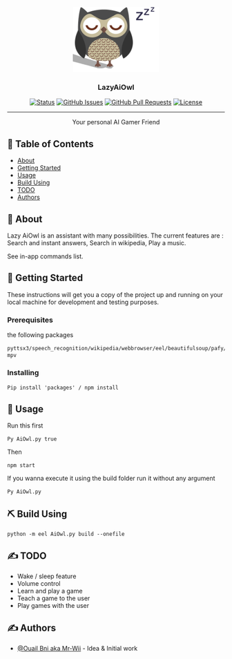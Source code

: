 <p align="center">
  <a href="" rel="noopener">
 <img width=200px height=150px src="./lazyowl.png" alt="Project logo"></a>
</p>

<h3 align="center">LazyAiOwl</h3>

<div align="center">

[![Status](https://img.shields.io/badge/status-active-success.svg)]()
[![GitHub Issues](https://img.shields.io/github/issues/Mr-Wii/LazyAiOwl.svg)](https://github.com/Mr-Wii/LazyAiOwl/issues)
[![GitHub Pull Requests](https://img.shields.io/github/issues-pr/kylelobo/The-Documentation-Compendium.svg)](https://github.com/Mr-Wii/LazyAiOwl/pulls)
[![License](https://img.shields.io/badge/license-MIT-blue.svg)](/LICENSE)

</div>

---

<p align="center"> Your personal AI Gamer Friend
    <br> 
</p>

## 📝 Table of Contents

- [About](#about)
- [Getting Started](#getting_started)
- [Usage](#usage)
- [Build Using](#build_using)
- [TODO](#todo)
- [Authors](#authors)

## 🧐 About <a name = "about"></a>

Lazy AiOwl is an assistant with many possibilities.
The current features are : Search and instant answers, Search in wikipedia, Play a music.

See in-app commands list.

## 🏁 Getting Started <a name = "getting_started"></a>

These instructions will get you a copy of the project up and running on your local machine for development and testing purposes.

### Prerequisites

the following packages

```
pyttsx3/speech_recognition/wikipedia/webbrowser/eel/beautifulsoup/pafy/python-mpv
```

### Installing

```
Pip install 'packages' / npm install
```

## 🎈 Usage <a name="usage"></a>

Run this first

```
Py AiOwl.py true
```

Then

```
npm start
```

If you wanna execute it using the build folder run it without any argument

```
Py AiOwl.py
```

## ⛏️ Build Using <a name = "build_using"></a>

```
python -m eel AiOwl.py build --onefile
```

## ✍️ TODO <a name = "todo"></a>

- Wake / sleep feature
- Volume control
- Learn and play a game
- Teach a game to the user
- Play games with the user

## ✍️ Authors <a name = "authors"></a>

- [@Ouail Bni aka Mr-Wii](https://github.com/mr-wii) - Idea & Initial work
